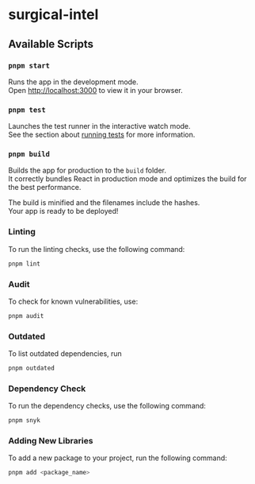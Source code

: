# surgical-intel

## Available Scripts

### `pnpm start`

Runs the app in the development mode.\
Open [http://localhost:3000](http://localhost:3000) to view it in your browser.

### `pnpm test`

Launches the test runner in the interactive watch mode.\
See the section about [running tests](https://facebook.github.io/create-react-app/docs/running-tests) for more information.

### `pnpm build`

Builds the app for production to the `build` folder.\
It correctly bundles React in production mode and optimizes the build for the best performance.

The build is minified and the filenames include the hashes.\
Your app is ready to be deployed!

### Linting

To run the linting checks, use the following command:

```bash
pnpm lint
```

### Audit

To check for known vulnerabilities, use:

```bash
pnpm audit
```

### Outdated

To list outdated dependencies, run

```bash
pnpm outdated
```

### Dependency Check

To run the dependency checks, use the following command:

```bash
pnpm snyk
```

### Adding New Libraries

To add a new package to your project, run the following command:

```bash
pnpm add <package_name>
```
